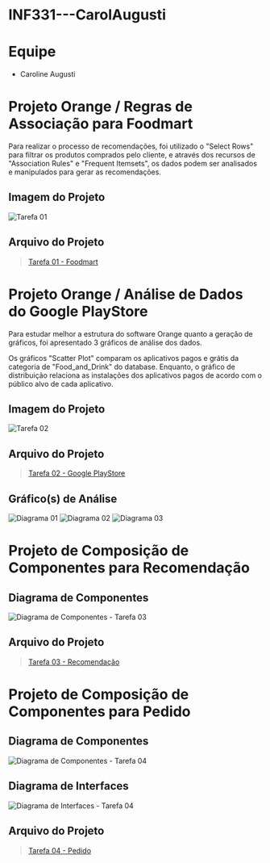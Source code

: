 # INF331---CarolAugusti

# Equipe
* Caroline Augusti

# Projeto Orange / Regras de Associação para Foodmart

Para realizar o processo de recomendações, foi utilizado o "Select Rows" para filtrar os produtos comprados pelo cliente, e através dos recursos de "Association Rules" e "Frequent Itemsets", os dados podem ser analisados e manipulados para gerar as recomendações.

## Imagem do Projeto
![Tarefa 01](images/Tarefa01.png)

## Arquivo do Projeto
> [Tarefa 01 - Foodmart](orange/Foodmart.ows)

# Projeto Orange / Análise de Dados do Google PlayStore

Para estudar melhor a estrutura do software Orange quanto a geração de gráficos, foi apresentado 3 gráficos de análise dos dados.

Os gráficos "Scatter Plot" comparam os aplicativos pagos e grátis da categoria de "Food_and_Drink" do database. Enquanto, o gráfico de distribuição relaciona as instalações dos aplicativos pagos de acordo com o público alvo de cada aplicativo.

## Imagem do Projeto
![Tarefa 02](images/Tarefa02.png)

## Arquivo do Projeto
> [Tarefa 02 - Google PlayStore](orange/Google_PlayStore.ows)

## Gráfico(s) de Análise
![Diagrama 01](images/Diagrama01.png)
![Diagrama 02](images/Diagrama02.png)
![Diagrama 03](images/Diagrama03.png)

# Projeto de Composição de Componentes para Recomendação

## Diagrama de Componentes

![Diagrama de Componentes - Tarefa 03](images/DiagramaComponentes-Tarefa03.png)

## Arquivo do Projeto
> [Tarefa 03 - Recomendação](orange/Aula01_Tarefa03.asta)

# Projeto de Composição de Componentes para Pedido

## Diagrama de Componentes

![Diagrama de Componentes - Tarefa 04](images/DiagramaComponentes-Tarefa04.png)

## Diagrama de Interfaces

![Diagrama de Interfaces - Tarefa 04](images/DiagramaInterfaces-Tarefa04.png)

## Arquivo do Projeto
> [Tarefa 04 - Pedido](orange/Aula01_Tarefa04.asta)
